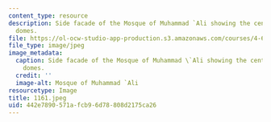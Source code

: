 ```yaml
---
content_type: resource
description: Side facade of the Mosque of Muhammad `Ali showing the central and side
  domes.
file: https://ol-ocw-studio-app-production.s3.amazonaws.com/courses/4-615-the-architecture-of-cairo-spring-2002/442e7890571afcb96d78808d2175ca26_1161.jpeg
file_type: image/jpeg
image_metadata:
  caption: Side facade of the Mosque of Muhammad \`Ali showing the central and side
    domes.
  credit: ''
  image-alt: Mosque of Muhammad `Ali
resourcetype: Image
title: 1161.jpeg
uid: 442e7890-571a-fcb9-6d78-808d2175ca26
---
```

